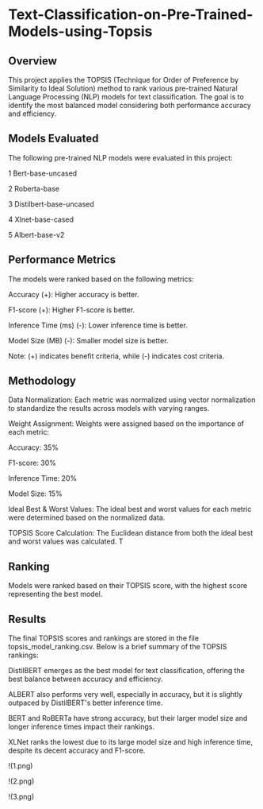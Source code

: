 # Text-Classification-on-Pre-Trained-Models-using-Topsis
## Overview
This project applies the TOPSIS (Technique for Order of Preference by Similarity to Ideal Solution) method to rank various pre-trained Natural Language Processing (NLP) models for text classification. The goal is to identify the most balanced model considering both performance accuracy and efficiency.

## Models Evaluated
The following pre-trained NLP models were evaluated in this project:

1         Bert-base-uncased  

2           Roberta-base  

3  Distilbert-base-uncased  

4         Xlnet-base-cased 

5           Albert-base-v2  

## Performance Metrics
The models were ranked based on the following metrics:

Accuracy (+): Higher accuracy is better.

F1-score (+): Higher F1-score is better.

Inference Time (ms) (-): Lower inference time is better.

Model Size (MB) (-): Smaller model size is better.

Note: (+) indicates benefit criteria, while (-) indicates cost criteria.

## Methodology
Data Normalization: Each metric was normalized using vector normalization to standardize the results across models with varying ranges.

Weight Assignment: Weights were assigned based on the importance of each metric:

Accuracy: 35%

F1-score: 30%

Inference Time: 20%

Model Size: 15%

Ideal Best & Worst Values: 
The ideal best and worst values for each metric were determined based on the normalized data.

TOPSIS Score Calculation: 
The Euclidean distance from both the ideal best and worst values was calculated. T


##  Ranking
Models were ranked based on their TOPSIS score, with the highest score representing the best model.

## Results
The final TOPSIS scores and rankings are stored in the file topsis_model_ranking.csv. Below is a brief summary of the TOPSIS rankings:

DistilBERT emerges as the best model for text classification, offering the best balance between accuracy and efficiency.

ALBERT also performs very well, especially in accuracy, but it is slightly outpaced by DistilBERT's better inference time.

BERT and RoBERTa have strong accuracy, but their larger model size and longer inference times impact their rankings.

XLNet ranks the lowest due to its large model size and high inference time, despite its decent accuracy and F1-score.

!(1.png)

!(2.png)

!(3.png)




